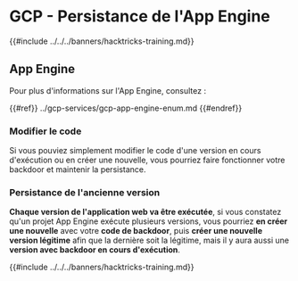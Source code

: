 # GCP - Persistance de l'App Engine

{{#include ../../../banners/hacktricks-training.md}}

## App Engine

Pour plus d'informations sur l'App Engine, consultez :

{{#ref}}
../gcp-services/gcp-app-engine-enum.md
{{#endref}}

### Modifier le code

Si vous pouviez simplement modifier le code d'une version en cours d'exécution ou en créer une nouvelle, vous pourriez faire fonctionner votre backdoor et maintenir la persistance.

### Persistance de l'ancienne version

**Chaque version de l'application web va être exécutée**, si vous constatez qu'un projet App Engine exécute plusieurs versions, vous pourriez **en créer une nouvelle** avec votre **code de backdoor**, puis **créer une nouvelle version légitime** afin que la dernière soit la légitime, mais il y aura aussi une **version avec backdoor en cours d'exécution**.

{{#include ../../../banners/hacktricks-training.md}}
